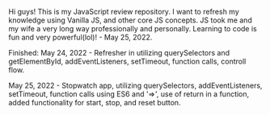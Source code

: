 Hi guys! This is my JavaScript review repository. I want to refresh my knowledge using Vanilla JS, and other core JS concepts. JS took me and my wife a very long way professionally and personally. Learning to code is fun and very powerful(lol)! - May 25, 2022.

Finished:
May 24, 2022 - Refresher in utilizing querySelectors and getElementById, addEventListeners, setTimeout, function calls, controll flow.

May 25, 2022 - Stopwatch app, utilizing querySelectors, addEventListeners, setTimeout, function calls using ES6 and '=>', use of return in a function, added functionality for start, stop, and reset button.

